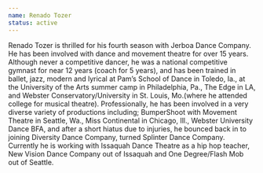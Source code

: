 ```yaml
---
name: Renado Tozer
status: active
---
```

Renado Tozer is thrilled for his fourth season with Jerboa Dance Company. He has been involved with dance and movement theatre for over 15 years. Although never a competitive dancer, he was a national competitive gymnast for near 12 years (coach for 5 years), and has been trained in ballet, jazz, modern and lyrical at Pam’s School of Dance in Toledo, Ia., at the University of the Arts summer camp in Philadelphia, Pa., The Edge in LA, and Webster Conservatory/University in St. Louis, Mo.(where he attended college for musical theatre). Professionally, he has been involved in a very diverse variety of productions including; BumperShoot with Movement Theatre in Seattle, Wa., Miss Continental in Chicago, Ill., Webster University Dance BFA, and after a short hiatus due to injuries, he bounced back in to joining Diversity Dance Company, turned Splinter Dance Company. Currently he is working with Issaquah Dance Theatre as a hip hop teacher, New Vision Dance Company out of Issaquah and One Degree/Flash Mob out of Seattle.